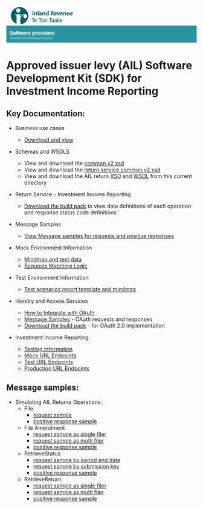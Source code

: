 ![IRD logo](../../Images/IRlogo.gif)
![Software Dev](../../Images/SoftwareDev.png)

Approved issuer levy (AIL) Software Development Kit (SDK) for Investment Income Reporting
=======================================

Key Documentation:
-------------

- Business use cases
	- [Download and view](III%20-%20AIL%20-%20GWS%20business%20use%20cases.pdf)
	
- Schemas and WSDLS
	- View and download the [common v2 xsd](../../Schema%20-%20Common/Common.v2.xsd)
	- View and download the [return service common v2 xsd](../../Service%20-%20Return/Latest/ReturnCommon.v2.xsd)
	- View and download the AIL return [XSD](ReturnAIL.v0.xsd) and [WSDL](AILDevWsdl.wsdl) from this current directory
	
- Return Service - Investment Income Reporting
	- [Download the build pack](../Service%20-%20Return%20III/Latest/Gateway%20Services%20Build%20Pack%20-%20Return%20Service%20-%20III.pdf) to view data definitions of each operation and response status code definitions
	
- Message Samples
    - [View Message samples for requests and positive responses](#message-samples)

- Mock Environment Information
	- [Mindmap and test data](../Test%20Details%20-%20IIR/README.md#mock-environment-information)
	- [Requests Matching Logic](../Test%20Details%20-%20IIR/README.md#mock-environment-requests-matching-logic)

- Test Environment Information
	- [Test scenarios report template and mindmap](../Test%20Details%20-%20IIR/README.md#test-environment-information)

- Identity and Access Services
	- [How to Integrate with OAuth](../../Service%20-%20Identity%20and%20Access/Latest/OAuth%20Authentication%20-%20How%20to%20Integrate.md)
	- [Message Samples](../../Service%20-%20Identity%20and%20Access/Latest/) - OAuth requests and responses
	- [Download the build pack](../../Service%20-%20Identity%20and%20Access/Latest/Build%20pack%20-%20Identity%20and%20Access%20Services.pdf) - for OAuth 2.0 implementation   

- Investment Income Reporting:
	- [Testing Information](../Test%20Details%20-%20IIR/README.md)
	- [Mock URL Endpoints](../Test%20Details%20-%20IIR/README.md#mock-environment)
	- [Test URL Endpoints](../Test%20Details%20-%20IIR/README.md#test-environment-information)
	- [Production URL Endpoints](../Test%20Details%20-%20IIR/README.md#production-environment-information)	

Message samples:
-----------------

- Simulating AIL Returns Operations:
    - File
		- [request sample](sample%20messages/AILFileRequest.xml)
        - [positive response sample](sample%20messages/AILFileResponse.xml)
	- File Amendment
		- [request sample as single filer](sample%20messages/AILFileRequestUpdate_SingleFiler.xml)
		- [request sample as multi filer](sample%20messages/AILFileRequestUpdate_MultiFiler.xml)
        - [positive response sample](sample%20messages/AILFileResponse.xml)
    - RetrieveStatus
	    - [request sample by period end date](sample%20messages/AILRetrieveStatusRequest_PeriodEndDate.xml)
		- [request sample by submission key](sample%20messages/AILRetrieveStatusRequest_SubmissionKey.xml)
        - [positive response sample](sample%20messages/AILRetriveStatusResponse.xml)
    - RetrieveReturn
		- [request sample as single filer](sample%20messages/AILRetrieveReturnRequest_SingleFiler.xml)
		- [request sample as multi filer](sample%20messages/AILRetrieveReturnRequest_MultiFiler.xml)
        - [positive response sample](sample%20messages/AILRetrieveReturnResponse.xml)


